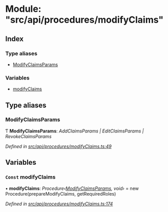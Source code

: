 # Module: "src/api/procedures/modifyClaims"

## Index

### Type aliases

* [ModifyClaimsParams](_src_api_procedures_modifyclaims_.md#modifyclaimsparams)

### Variables

* [modifyClaims](_src_api_procedures_modifyclaims_.md#const-modifyclaims)

## Type aliases

###  ModifyClaimsParams

Ƭ **ModifyClaimsParams**: *AddClaimsParams | EditClaimsParams | RevokeClaimsParams*

*Defined in [src/api/procedures/modifyClaims.ts:49](https://github.com/PolymathNetwork/polymesh-sdk/blob/6f0a424/src/api/procedures/modifyClaims.ts#L49)*

## Variables

### `Const` modifyClaims

• **modifyClaims**: *Procedure‹[ModifyClaimsParams](_src_api_procedures_modifyclaims_.md#modifyclaimsparams), void›* = new Procedure(prepareModifyClaims, getRequiredRoles)

*Defined in [src/api/procedures/modifyClaims.ts:174](https://github.com/PolymathNetwork/polymesh-sdk/blob/6f0a424/src/api/procedures/modifyClaims.ts#L174)*
